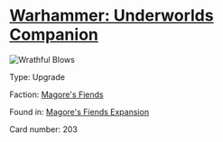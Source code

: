 # [Warhammer: Underworlds Companion](https://guidokessels.github.io/wh-underworlds)

  

![Wrathful Blows](https://warhammerunderworlds.com/wp-content/uploads/sites/6/2018/03/203_ENG.png)



Type: Upgrade

Faction: [Magore's Fiends](https://guidokessels.github.io/wh-underworlds/factions/magores-fiends.md)

Found in: [Magore's Fiends Expansion](https://guidokessels.github.io/wh-underworlds/locations/magores-fiends-expansion.md)

Card number: 203
